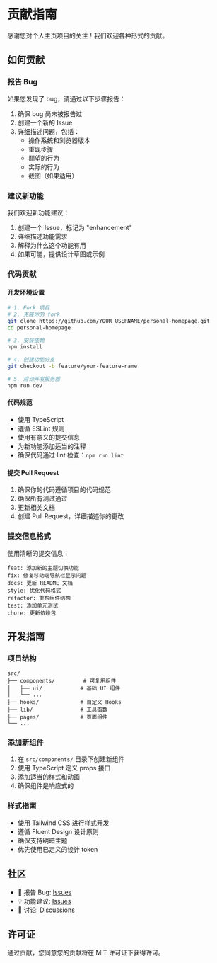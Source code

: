 # 贡献指南

感谢您对个人主页项目的关注！我们欢迎各种形式的贡献。

## 如何贡献

### 报告 Bug

如果您发现了 bug，请通过以下步骤报告：

1. 确保 bug 尚未被报告过
2. 创建一个新的 Issue
3. 详细描述问题，包括：
   - 操作系统和浏览器版本
   - 重现步骤
   - 期望的行为
   - 实际的行为
   - 截图（如果适用）

### 建议新功能

我们欢迎新功能建议：

1. 创建一个 Issue，标记为 "enhancement"
2. 详细描述功能需求
3. 解释为什么这个功能有用
4. 如果可能，提供设计草图或示例

### 代码贡献

#### 开发环境设置

```bash
# 1. Fork 项目
# 2. 克隆你的 fork
git clone https://github.com/YOUR_USERNAME/personal-homepage.git
cd personal-homepage

# 3. 安装依赖
npm install

# 4. 创建功能分支
git checkout -b feature/your-feature-name

# 5. 启动开发服务器
npm run dev
```

#### 代码规范

- 使用 TypeScript
- 遵循 ESLint 规则
- 使用有意义的提交信息
- 为新功能添加适当的注释
- 确保代码通过 lint 检查：`npm run lint`

#### 提交 Pull Request

1. 确保你的代码遵循项目的代码规范
2. 确保所有测试通过
3. 更新相关文档
4. 创建 Pull Request，详细描述你的更改

### 提交信息格式

使用清晰的提交信息：

```
feat: 添加新的主题切换功能
fix: 修复移动端导航栏显示问题
docs: 更新 README 文档
style: 优化代码格式
refactor: 重构组件结构
test: 添加单元测试
chore: 更新依赖包
```

## 开发指南

### 项目结构

```
src/
├── components/         # 可复用组件
│   ├── ui/            # 基础 UI 组件
│   └── ...
├── hooks/             # 自定义 Hooks
├── lib/               # 工具函数
├── pages/             # 页面组件
└── ...
```

### 添加新组件

1. 在 `src/components/` 目录下创建新组件
2. 使用 TypeScript 定义 props 接口
3. 添加适当的样式和动画
4. 确保组件是响应式的

### 样式指南

- 使用 Tailwind CSS 进行样式开发
- 遵循 Fluent Design 设计原则
- 确保支持明暗主题
- 优先使用已定义的设计 token

## 社区

- 🐛 报告 Bug: [Issues](https://github.com/example/personal-homepage/issues)
- 💡 功能建议: [Issues](https://github.com/example/personal-homepage/issues)
- 💬 讨论: [Discussions](https://github.com/example/personal-homepage/discussions)

## 许可证

通过贡献，您同意您的贡献将在 MIT 许可证下获得许可。
